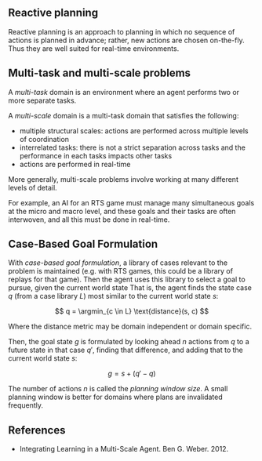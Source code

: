 ## Reactive planning

Reactive planning is an approach to planning in which no sequence of actions is planned in advance; rather, new actions are chosen on-the-fly. Thus they are well suited for real-time environments.

## Multi-task and multi-scale problems

A _multi-task_ domain is an environment where an agent performs two or more separate tasks.

A _multi-scale_ domain is a multi-task domain that satisfies the following:

- multiple structural scales: actions are performed across multiple levels of coordination
- interrelated tasks: there is not a strict separation across tasks and the performance in each tasks impacts other tasks
- actions are performed in real-time

More generally, multi-scale problems involve working at many different levels of detail.

For example, an AI for an RTS game must manage many simultaneous goals at the micro and macro level, and these goals and their tasks are often interwoven, and all this must be done in real-time.

## Case-Based Goal Formulation

With _case-based goal formulation_, a library of cases relevant to the problem is maintained (e.g. with RTS games, this could be a library of replays for that game). Then the agent uses this library to select a goal to pursue, given the current world state That is, the agent finds the state case $q$ (from a case library $L$) most similar to the current world state $s$:

$$
q = \argmin_{c \in L} \text{distance}(s, c)
$$

Where the distance metric may be domain independent or domain specific.

Then, the goal state $g$ is formulated by looking ahead $n$ actions from $q$ to a future state in that case $q'$, finding that difference, and adding that to the current world state $s$:

$$
g = s + (q' - q)
$$

The number of actions $n$ is called the _planning window size_. A small planning window is better for domains where plans are invalidated frequently.

## References

- Integrating Learning in a Multi-Scale Agent. Ben G. Weber. 2012.